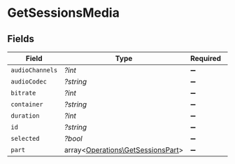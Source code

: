# GetSessionsMedia


## Fields

| Field                                                                           | Type                                                                            | Required                                                                        | Description                                                                     | Example                                                                         |
| ------------------------------------------------------------------------------- | ------------------------------------------------------------------------------- | ------------------------------------------------------------------------------- | ------------------------------------------------------------------------------- | ------------------------------------------------------------------------------- |
| `audioChannels`                                                                 | *?int*                                                                          | :heavy_minus_sign:                                                              | N/A                                                                             | 2                                                                               |
| `audioCodec`                                                                    | *?string*                                                                       | :heavy_minus_sign:                                                              | N/A                                                                             | flac                                                                            |
| `bitrate`                                                                       | *?int*                                                                          | :heavy_minus_sign:                                                              | N/A                                                                             | 1014                                                                            |
| `container`                                                                     | *?string*                                                                       | :heavy_minus_sign:                                                              | N/A                                                                             | flac                                                                            |
| `duration`                                                                      | *?int*                                                                          | :heavy_minus_sign:                                                              | N/A                                                                             | 186240                                                                          |
| `id`                                                                            | *?string*                                                                       | :heavy_minus_sign:                                                              | N/A                                                                             | 130355                                                                          |
| `selected`                                                                      | *?bool*                                                                         | :heavy_minus_sign:                                                              | N/A                                                                             | true                                                                            |
| `part`                                                                          | array<[Operations\GetSessionsPart](../../Models/Operations/GetSessionsPart.md)> | :heavy_minus_sign:                                                              | N/A                                                                             |                                                                                 |